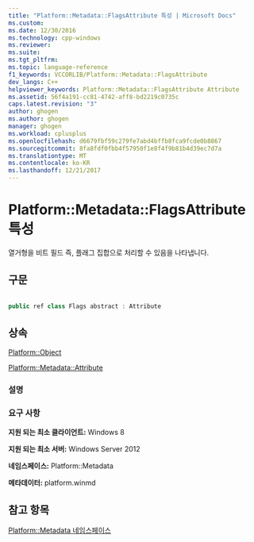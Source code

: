 ```yaml
---
title: "Platform::Metadata::FlagsAttribute 특성 | Microsoft Docs"
ms.custom: 
ms.date: 12/30/2016
ms.technology: cpp-windows
ms.reviewer: 
ms.suite: 
ms.tgt_pltfrm: 
ms.topic: language-reference
f1_keywords: VCCORLIB/Platform::Metadata::FlagsAttribute
dev_langs: C++
helpviewer_keywords: Platform::Metadata::FlagsAttribute Attribute
ms.assetid: 56f4a191-cc81-4742-aff8-bd2219c0735c
caps.latest.revision: "3"
author: ghogen
ms.author: ghogen
manager: ghogen
ms.workload: cplusplus
ms.openlocfilehash: d6679fbf59c279fe7abd4bffb8fca9fcde0b8867
ms.sourcegitcommit: 8fa8fdf0fbb4f57950f1e8f4f9b81b4d39ec7d7a
ms.translationtype: MT
ms.contentlocale: ko-KR
ms.lasthandoff: 12/21/2017
---
```

# <a name="platformmetadataflagsattribute-attribute"></a>Platform::Metadata::FlagsAttribute 특성
열거형을 비트 필드 즉, 플래그 집합으로 처리할 수 있음을 나타냅니다.  
  
## <a name="syntax"></a>구문  
  
```cpp  
  
public ref class Flags abstract : Attribute  
```  
  
## <a name="inheritance"></a>상속  
 [Platform::Object](../cppcx/platform-object-class.md)   
  
 [Platform::Metadata::Attribute](../cppcx/platform-metadata-attribute-attribute.md)  
  
### <a name="remarks"></a>설명  
  
### <a name="requirements"></a>요구 사항  
 **지원 되는 최소 클라이언트:** Windows 8  
  
 **지원 되는 최소 서버:** Windows Server 2012  
  
 **네임스페이스:** Platform::Metadata  
  
 **메타데이터:** platform.winmd  
  
## <a name="see-also"></a>참고 항목  
 [Platform::Metadata 네임스페이스](../cppcx/platform-metadata-namespace.md)